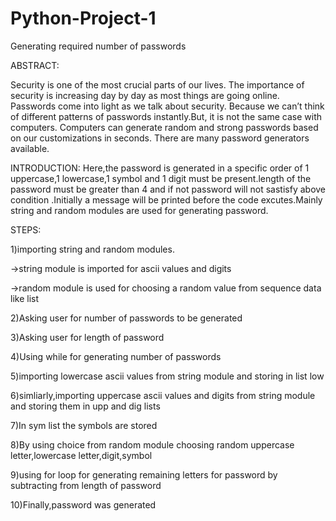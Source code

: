 # Python-Project-1
Generating required number of passwords

ABSTRACT:

Security is one of the most crucial parts of our lives. The importance of security is increasing day by day as most things are going online. Passwords come into light as we talk about security.
Because we can’t think of different patterns of passwords instantly.But, it is not the same case with computers. Computers can generate random and strong passwords based on our customizations in seconds. There are many password generators available.

INTRODUCTION:
     Here,the password is generated in a specific order of 1 uppercase,1 lowercase,1 symbol and 1 digit must be present.length of the password must be greater than 4 and if not password will not sastisfy above condition .Initially a message will be printed before the code excutes.Mainly string and random modules are used for generating password.

STEPS:

1)importing string and random modules.

   ->string module is imported for ascii values and digits
   
   ->random module is used for choosing a random value from sequence data like list

2)Asking user for number of passwords to be generated

3)Asking user for length of password 

4)Using while for generating number of passwords

5)importing lowercase ascii values from string module and storing in list low

6)simliarly,importing uppercase ascii values and digits from string module and storing them in upp and dig lists

7)In sym list the symbols are stored

8)By using choice from random module choosing random uppercase letter,lowercase letter,digit,symbol

9)using for loop  for generating remaining letters for password by subtracting from length of password

10)Finally,password was generated
